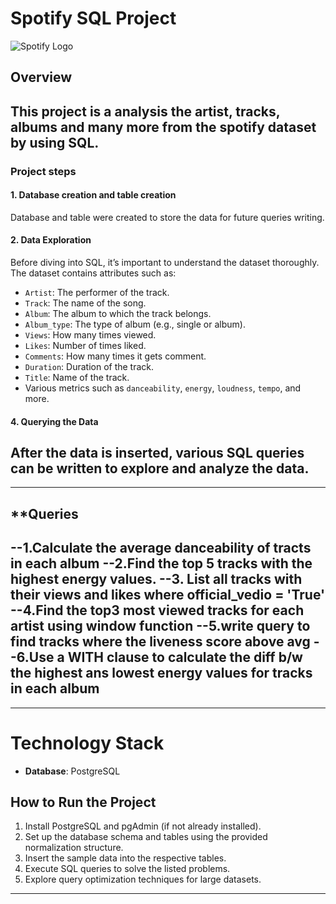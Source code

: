 # **Spotify SQL Project**

![Spotify Logo](https://th.bing.com/th/id/OIP.AQMr9AlfRCf_s_uYlsudNQHaEs?w=272&h=180&c=7&r=0&o=5&pid=1.7)

## **Overview**
This project is a analysis the artist, tracks, albums and many more from the spotify dataset by using **SQL**.
---
### **Project steps**

#### 1. Database creation and table creation
Database and table were created to store the data for future queries writing.
#### 2. Data Exploration
Before diving into SQL, it’s important to understand the dataset thoroughly. The dataset contains attributes such as:
- `Artist`: The performer of the track.
- `Track`: The name of the song.
- `Album`: The album to which the track belongs.
- `Album_type`: The type of album (e.g., single or album).
- `Views`: How many times viewed.
- `Likes`: Number of times liked.
- `Comments`: How many times it gets comment.
- `Duration`: Duration of the track.
- `Title`: Name of the track.
- Various metrics such as `danceability`, `energy`, `loudness`, `tempo`, and more.
#### 4. Querying the Data
After the data is inserted, various SQL queries can be written to explore and analyze the data.
---

---
## **Queries
--1.Calculate the average danceability of tracts in each album
--2.Find the top 5 tracks with the highest energy values.
--3. List all tracks with their views and likes where official_vedio = 'True'
--4.Find the top3 most viewed tracks for each artist using window function
--5.write query to find tracks where the liveness score above avg
--6.Use a WITH clause to calculate the diff b/w the highest ans lowest energy values for tracks in each album
---

---
# Technology Stack
- **Database**: PostgreSQL

## How to Run the Project
1. Install PostgreSQL and pgAdmin (if not already installed).
2. Set up the database schema and tables using the provided normalization structure.
3. Insert the sample data into the respective tables.
4. Execute SQL queries to solve the listed problems.
5. Explore query optimization techniques for large datasets.
---
